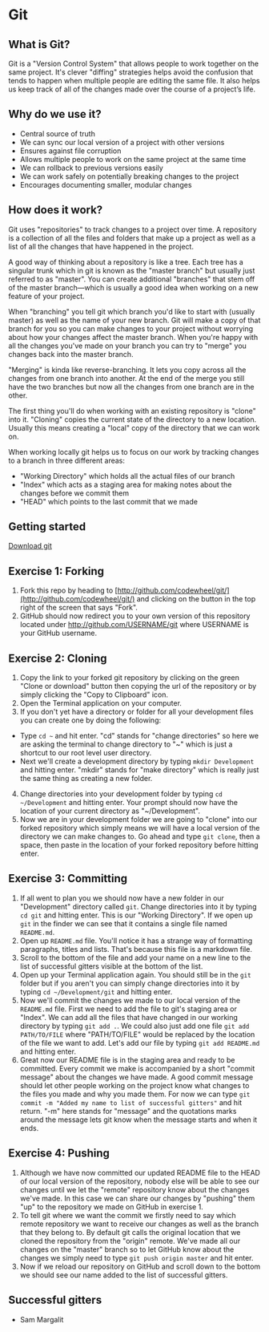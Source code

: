# Git

## What is Git?
Git is a "Version Control System" that allows people to work together on the same project. It's clever "diffing" strategies helps avoid the confusion that tends to happen when multiple people are editing the same file. It also helps us keep track of all of the changes made over the course of a project’s life.

## Why do we use it?
- Central source of truth
- We can sync our local version of a project with other versions
- Ensures against file corruption
- Allows multiple people to work on the same project at the same time
- We can rollback to previous versions easily
- We can work safely on potentially breaking changes to the project
- Encourages documenting smaller, modular changes

## How does it work?
Git uses "repositories" to track changes to a project over time. A repository is a collection of all the files and folders that make up a project as well as a list of all the changes that have happened in the project.

A good way of thinking about a repository is like a tree. Each tree has a singular trunk which in git is known as the "master branch" but usually just referred to as "master". You can create additional "branches" that stem off of the master branch—which is usually a good idea when working on a new feature of your project.

When "branching" you tell git which branch you'd like to start with (usually master) as well as the name of your new branch. Git will make a copy of that branch for you so you can make changes to your project without worrying about how your changes affect the master branch. When you're happy with all the changes you've made on your branch you can try to "merge" you changes back into the master branch.

"Merging" is kinda like reverse-branching. It lets you copy across all the changes from one branch into another. At the end of the merge you still have the two branches but now all the changes from one branch are in the other.

The first thing you'll do when working with an existing repository is "clone" into it. "Cloning" copies the current state of the directory to a new location. Usually this means creating a "local" copy of the directory that we can work on.

When working locally git helps us to focus on our work by tracking changes to a branch in three different areas:
- "Working Directory" which holds all the actual files of our branch
- "Index" which acts as a staging area for making notes about the changes before we commit them
- "HEAD" which points to the last commit that we made

## Getting started
[Download git](https://git-scm.com/download)

## Exercise 1: Forking
1. Fork this repo by heading to [http://github.com/codewheel/git/](http://github.com/codewheel/git/) and clicking on the button in the top right of the screen that says "Fork".
2. GitHub should now redirect you to your own version of this repository located under http://github.com/USERNAME/git where USERNAME is your GitHub username.

## Exercise 2: Cloning
1. Copy the link to your forked git repository by clicking on the green "Clone or download" button then copying the url of the repository or by simply clicking the "Copy to Clipboard" icon.
2. Open the Terminal application on your computer.
3. If you don't yet have a directory or folder for all your development files you can create one by doing the following:
  - Type `cd ~` and hit enter. "cd" stands for "change directories" so here we are asking the terminal to change directory to "~" which is just a shortcut to our root level user directory.
  - Next we'll create a development directory by typing `mkdir Development` and hitting enter. "mkdir" stands for "make directory" which is really just the same thing as creating a new folder.
4. Change directories into your development folder by typing `cd ~/Development` and hitting enter. Your prompt should now have the location of your current directory as "~/Development".
6. Now we are in your development folder we are going to "clone" into our forked repository which simply means we will have a local version of the directory we can make changes to. Go ahead and type `git clone`, then a space, then paste in the location of your forked repository before hitting enter.

## Exercise 3: Committing
1. If all went to plan you we should now have a new folder in our "Development" directory called `git`. Change directories into it by typing `cd git` and hitting enter. This is our "Working Directory". If we open up `git` in the finder we can see that it contains a single file named `README.md`.
2. Open up `README.md` file. You'll notice it has a strange way of formatting paragraphs, titles and lists. That's because this file is a markdown file.
3. Scroll to the bottom of the file and add your name on a new line to the list of successful gitters visible at the bottom of the list.
4. Open up your Terminal application again. You should still be in the `git` folder but if you aren't you can simply change directories into it by typing `cd ~/Development/git` and hitting enter.
5. Now we'll commit the changes we made to our local version of the `README.md` file. First we need to add the file to git's staging area or "Index". We can add all the files that have changed in our working directory by typing `git add .`. We could also just add one file `git add PATH/TO/FILE` where "PATH/TO/FILE" would be replaced by the location of the file we want to add. Let's add our file by typing `git add README.md` and hitting enter.
6. Great now our README file is in the staging area and ready to be committed. Every commit we make is accompanied by a short "commit message" about the changes we have made. A good commit message should let other people working on the project know what changes to the files you made and why you made them. For now we can type `git commit -m "Added my name to list of successful gitters"` and hit return. "-m" here stands for "message" and the quotations marks around the message lets git know when the message starts and when it ends.

## Exercise 4: Pushing
1. Although we have now committed our updated README file to the HEAD of our local version of the repository, nobody else will be able to see our changes until we let the "remote" repository know about the changes we've made. In this case we can share our changes by "pushing" them "up" to the repository we made on GitHub in exercise 1.
2. To tell git where we want the commit we firstly need to say which remote repository we want to receive our changes as well as the branch that they belong to. By default git calls the original location that we cloned the repository from the "origin" remote. We've made all our changes on the "master" branch so to let GitHub know about the changes we simply need to type `git push origin master` and hit enter.
3. Now if we reload our repository on GitHub and scroll down to the bottom we should see our name added to the list of successful gitters.

## Successful gitters
- Sam Margalit
